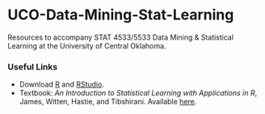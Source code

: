 # UCO-Data-Mining-Stat-Learning

Resources to accompany STAT 4533/5533 Data Mining & Statistical Learning at the University of Central Oklahoma.

### Useful Links
- Download [R](https://www.r-project.org/) and [RStudio](https://www.https://rstudio.com/).
- Textbook: *An Introduction to Statistical Learning with Applications in R*, James, Witten, Hastie, and Tibshirani.  Available [here](http://faculty.marshall.usc.edu/gareth-james/ISL/). 
